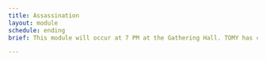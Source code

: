 ```yaml
---
title: Assassination
layout: module
schedule: ending
brief: This module will occur at 7 PM at the Gathering Hall. TOMY has concerns regarding a few of the adventurers that they had met with. Worried that LEX will make a wrong decision, the AI plans an assassination attempt against them. If a white bone undead is available, it will use red bone undead to pull the majority of adventurers away and then magically teleport to where the targets are to attempt to kill them quickly. Red bone undead will have 3 resets with 1 leaf per reset. They may be harvested for 1 basic resource. The white bone undead will have 1 leaf, 2 basic resource cards and an item card.

---
```

